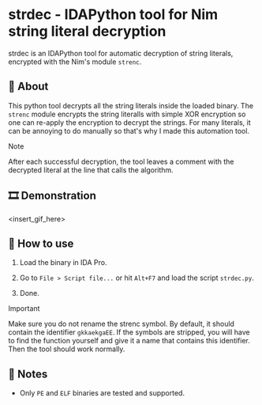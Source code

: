 # strdec - IDAPython tool for Nim string literal decryption

strdec is an IDAPython tool for automatic decryption of string literals, encrypted with the Nim's module `strenc`.

## 📓 About

This python tool decrypts all the string literals inside the loaded binary. The `strenc` module encrypts the string literalls with simple XOR encryption so one can re-apply the encryption to decrypt the strings. For many literals, it can be annoying to do manually so that's why I made this automation tool.

> [!NOTE]
> 
> After each successful decryption, the tool leaves a comment with the decrypted literal at the line that calls the algorithm.

## 🎞️ Demonstration

<insert_gif_here>

## 🚧 How to use

1. Load the binary in IDA Pro.

2. Go to `File > Script file...` or hit `Alt+F7` and load the script `strdec.py`.

3. Done.

> [!IMPORTANT]
>
> Make sure you do not rename the strenc symbol. By default, it should contain the identifier `gkkaekgaEE`. If the symbols are stripped, you will have to find the function yourself and give it a name that contains this identifier. Then the tool should work normally.

## 📝 Notes

- Only `PE` and `ELF` binaries are tested and supported.